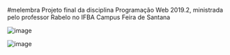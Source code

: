 #melembra
Projeto final da disciplina Programação Web 2019.2, ministrada pelo professor Rabelo no IFBA Campus Feira de Santana

![image](https://user-images.githubusercontent.com/40476367/71153145-26df9300-2217-11ea-903f-93fa3c2b99b5.png)

![image](https://user-images.githubusercontent.com/40476367/71153231-57273180-2217-11ea-80af-7f4ee9597b62.png)



